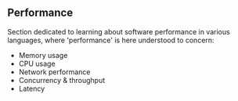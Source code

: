 ---
---
## Performance

Section dedicated to learning about software performance in various languages,
where 'performance' is here understood to concern:

- Memory usage
- CPU usage
- Network performance
- Concurrency & throughput
- Latency

